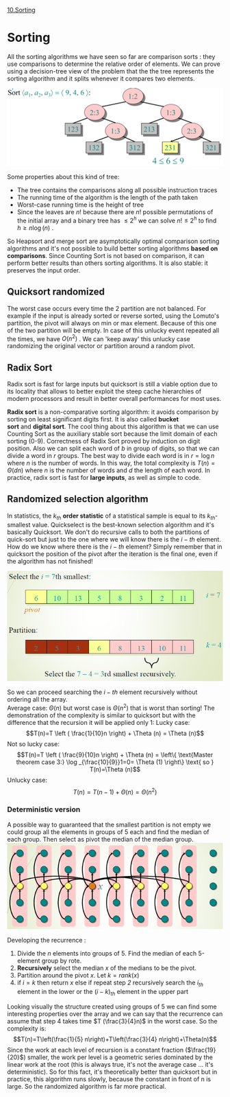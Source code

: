[10.Sorting](../../../BSc(ITA)/Algoritmi%20e%20Principi%20dell'Informatica/src/10.Sorting.md)

# Sorting 

All the sorting algorithms we have seen so far are comparison sorts : they use comparisons to determine the relative order of elements.
We can prove using a decision-tree view of the problem that the  the tree represents the sorting algorithm and it splits whenever it compares two elements.

![](images/3d4ee25a2221f08b0b4a7dee1035b164.png)

Some properties about this kind of tree: 

- The tree contains the comparisons along all possible instruction traces
- The running time of the algorithm is the length of the path taken
- Worst-case running time is the height of tree
- Since the leaves are $n!$ because there are $n!$ possible permutations of the initial array and a binary tree has $\le 2^h$ we can solve $n! \le 2^h$ to find $h \ge n \log (n)$ .  

So Heapsort and merge sort are asymptotically optimal comparison sorting algorithms and it's not possible to build better sorting algorithms **based on comparisons**. 
Since Counting Sort is not based on comparison, it can perform better results than others sorting algorithms. It is also stable: it preserves the input order. 


## Quicksort randomized

The worst case occurs every time the 2 partition are not balanced. For example if the input is already sorted or reverse sorted, using the Lomuto's partition, the pivot will always on min or max element.  Because of this one of the two partition will be empty. In case of this unlucky event repeated all the times, we have $O(n^2)$ . We can 'keep away' this unlucky case randomizing the original vector or partition around a random pivot. 

## Radix Sort

Radix sort is fast for large inputs but quicksort is still a viable option due to its locality that allows to better exploit the steep cache hierarchies of modern processors and result in better overall performances for most uses.

**Radix sort** is a non-comparative sorting algorithm: it avoids comparison by sorting on least significant digits first. It is also called **bucket sort** and **digital sort**.
The cool thing about this algorithm is that we can use Counting Sort as the auxiliary stable sort because the limit domain of each sorting (0-9). 
Correctness of Radix Sort proved by induction on digit position. 
Also we can split each word of $b$ in group of digits, so that we can divide a word in $r$ groups. The best way to divide each word is in $r=\log n$ where $n$ is the number of words. In this way, the total complexity is $T(n)=\Theta(dn)$ where $n$ is the number of words and $d$ the length of each word. 
In practice, radix sort is fast for **large inputs**, as well as simple to code.  

## Randomized selection algorithm

In statistics, the $k_{th}$ **order statistic** of a statistical sample is equal to its $k_{th}$-smallest value. 
Quickselect is the best-known selection algorithm and it's basically Quicksort. 
We don't do recursive calls to both the partitions of quick-sort but just to the one where we will know there is the $i-th$ element. How do we know where there is the $i-th$ element? Simply remember that in quicksort the position of the pivot after the iteration is the final one, even if the algorithm has not finished! 

![](images/890c6fa2aa45e89825ab985981d6f731.png)

So we can proceed searching the $i-th$ element recursively without ordering all the array.     
Average case: $\Theta(n)$ but worst case is $\Theta (n^2)$ that is worst than sorting! 
The demonstration of the complexity is similar to quicksort but with the difference that the recursion it will be applied only 1:
Lucky case: $$T(n)=T \left ( \frac{1}{10}n \right) + \Theta (n) = \Theta (n)$$
Not so lucky case: $$T(n)=T \left ( \frac{9}{10}n \right) + \Theta (n) = \left\{ \text{Master theorem case 3:} \log _{\frac{10}{9}}1=0= \Theta (1) \right\} \text{ so } T(n)=\Theta (n)$$
Unlucky case: $$T(n)=T ( n -1) + \Theta (n) = \Theta (n^2)$$


### Deterministic version
 
A possible way to guaranteed that the smallest partition is not empty we could group all the elements in groups of 5 each and find the median of each group. Then select as pivot the median of the median group. 
![](images/b83b5758326dbf857474ef911ba97678.png)

Developing the recurrence :

1. Divide the $n$ elements into groups of 5. Find the median of each 5-element group by rote.
2. **Recursively** select the median $x$ of the medians to be the pivot.
3. Partition around the pivot $x$.  Let $k = rank(x)$
4. if  $i = k$ then return $x$ else if  repeat step _2_ recursively search the $i_{th}$ element in the lower or the $(i-k)_{th}$ element in the upper part

Looking visually the structure created using groups of 5 we can find some interesting properties over the array and we can say that the recurrence can assume that step 4 takes time $T (\frac{3}{4}n)$ in the worst case.
So the complexity is: 
$$T(n)=T\left(\frac{1}{5} n\right)+T\left(\frac{3}{4} n\right)+\Theta(n)$$
Since the work at each level of recursion is a constant fraction ($\frac{19}{20}$) smaller, the work per level is a geometric series dominated by the linear work at the root (this is always true, it's not the average case ... it's deterministic). So for this fact, it's theoretically better than quicksort but in practice, this algorithm runs slowly, because the constant in front of n is large. So the randomized algorithm is far more practical.
